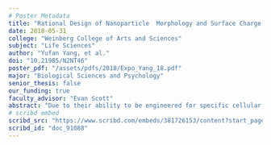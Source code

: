 ```yaml
---
# Poster Metadata
title: "Rational Design of Nanoparticle  Morphology and Surface Charge to Specify Cellular Uptake"
date: 2018-05-31
college: "Weinberg College of Arts and Sciences"
subject: "Life Sciences"
author: "Yufan Yang, et al."
doi: "10.21985/N2NT46"
poster_pdf: "/assets/pdfs/2018/Expo_Yang_18.pdf"
major: "Biological Sciences and Psychology"
senior_thesis: false
our_funding: true
faculty_advisor: "Evan Scott"
abstract: "Due to their ability to be engineered for specific cellular targeting, nanoparticles (NPs) have emerged as promising drug delivery vessels for immunotherapeutic and vaccination treatments. However, a major unsolved obstacle for cell-specific nanoparticle delivery is non-specific circulatory clearance by the mononuclear-phagocytic system(MPS). Comprised of various phagocytic cells, the MPS removes NPs from circulation shortly after recognition, preventing NPs from efficiently reaching their target cells and reducing the intended therapeutic effect. Although some MPS cells can serve beneficially during immunotherapy and vaccination as antigen-presenting cells (APCs) capable of priming antigen-specific immune responses, their swift clearance of NPs reduces the viability of nanotherapy in general. The most frequently employed method of enhancing NP targeting is the incorporation of targeting ligands, like antibodies and peptides, but this method has so far demonstrated minimal impact on nonspecific MPS clearance: there is currently a need for an alternative, more precise method of cell-specific NP delivery.  Recently, it has been demonstrated that preferential uptake of NPs, composed of poly (ethylene glycol)-block-poly(propylene sulfide) (PEG-bl-PPS), by specific APC subsets can be achieved solely by modifying the NP physicochemical property of morphology. Additionally, the NP physicochemical property of surface charge has also similarly expressed the ability to alter NP biodistribution. As it has yet to be explored what the effects multiple NP physicochemical modifications in conjunction would have on NP biodistribution, I propose using PEG-bl-PPS to form NPs with various combinations of morphology and surface charge, in order to determine if the modifications can synergize to further enhance cell-specific targeting."
# scribd embed
scribd_src: "https://www.scribd.com/embeds/381726153/content?start_page=1&view_mode=scroll&access_key=key-jikH5JqGvSWkntP4Cn8D&show_recommendations=true"
scribd_id: "doc_91088"
---
```

